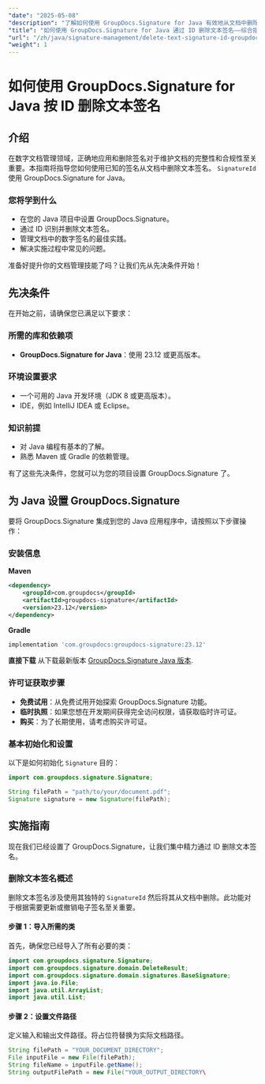 ```yaml
---
"date": "2025-05-08"
"description": "了解如何使用 GroupDocs.Signature for Java 有效地从文档中删除文本签名，确保文档的完整性和合规性。"
"title": "如何使用 GroupDocs.Signature for Java 通过 ID 删除文本签名——综合指南"
"url": "/zh/java/signature-management/delete-text-signature-id-groupdocs-signature-java/"
"weight": 1
---
```


# 如何使用 GroupDocs.Signature for Java 按 ID 删除文本签名

## 介绍

在数字文档管理领域，正确地应用和删除签名对于维护文档的完整性和合规性至关重要。本指南将指导您如何使用已知的签名从文档中删除文本签名。 `SignatureId` 使用 GroupDocs.Signature for Java。

### 您将学到什么
- 在您的 Java 项目中设置 GroupDocs.Signature。
- 通过 ID 识别并删除文本签名。
- 管理文档中的数字签名的最佳实践。
- 解决实施过程中常见的问题。

准备好提升你的文档管理技能了吗？让我们先从先决条件开始！

## 先决条件

在开始之前，请确保您已满足以下要求：

### 所需的库和依赖项
- **GroupDocs.Signature for Java**：使用 23.12 或更高版本。
  

### 环境设置要求
- 一个可用的 Java 开发环境（JDK 8 或更高版本）。
- IDE，例如 IntelliJ IDEA 或 Eclipse。

### 知识前提
- 对 Java 编程有基本的了解。
- 熟悉 Maven 或 Gradle 的依赖管理。

有了这些先决条件，您就可以为您的项目设置 GroupDocs.Signature 了。

## 为 Java 设置 GroupDocs.Signature

要将 GroupDocs.Signature 集成到您的 Java 应用程序中，请按照以下步骤操作：

### 安装信息

**Maven**
```xml
<dependency>
    <groupId>com.groupdocs</groupId>
    <artifactId>groupdocs-signature</artifactId>
    <version>23.12</version>
</dependency>
```

**Gradle**
```gradle
implementation 'com.groupdocs:groupdocs-signature:23.12'
```

**直接下载**
从下载最新版本 [GroupDocs.Signature Java 版本](https://releases。groupdocs.com/signature/java/).

### 许可证获取步骤
- **免费试用**：从免费试用开始探索 GroupDocs.Signature 功能。
- **临时执照**：如果您想在开发期间获得完全访问权限，请获取临时许可证。
- **购买**：为了长期使用，请考虑购买许可证。

### 基本初始化和设置

以下是如何初始化 `Signature` 目的：
```java
import com.groupdocs.signature.Signature;

String filePath = "path/to/your/document.pdf";
Signature signature = new Signature(filePath);
```

## 实施指南

现在我们已经设置了 GroupDocs.Signature，让我们集中精力通过 ID 删除文本签名。

### 删除文本签名概述
删除文本签名涉及使用其独特的 `SignatureId` 然后将其从文档中删除。此功能对于根据需要更新或撤销电子签名至关重要。

#### 步骤 1：导入所需的类
首先，确保您已经导入了所有必要的类：
```java
import com.groupdocs.signature.Signature;
import com.groupdocs.signature.domain.DeleteResult;
import com.groupdocs.signature.domain.signatures.BaseSignature;
import java.io.File;
import java.util.ArrayList;
import java.util.List;
```

#### 步骤 2：设置文件路径
定义输入和输出文件路径。将占位符替换为实际文档路径。
```java
String filePath = "YOUR_DOCUMENT_DIRECTORY";
File inputFile = new File(filePath);
String fileName = inputFile.getName();
String outputFilePath = new File("YOUR_OUTPUT_DIRECTORY\